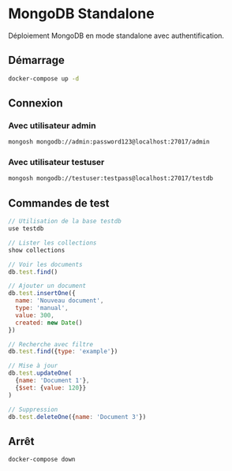 # MongoDB Standalone

Déploiement MongoDB en mode standalone avec authentification.

## Démarrage

```bash
docker-compose up -d
```

## Connexion

### Avec utilisateur admin
```bash
mongosh mongodb://admin:password123@localhost:27017/admin
```

### Avec utilisateur testuser
```bash
mongosh mongodb://testuser:testpass@localhost:27017/testdb
```

## Commandes de test

```javascript
// Utilisation de la base testdb
use testdb

// Lister les collections
show collections

// Voir les documents
db.test.find()

// Ajouter un document
db.test.insertOne({
  name: 'Nouveau document',
  type: 'manual',
  value: 300,
  created: new Date()
})

// Recherche avec filtre
db.test.find({type: 'example'})

// Mise à jour
db.test.updateOne(
  {name: 'Document 1'},
  {$set: {value: 120}}
)

// Suppression
db.test.deleteOne({name: 'Document 3'})
```

## Arrêt

```bash
docker-compose down
```